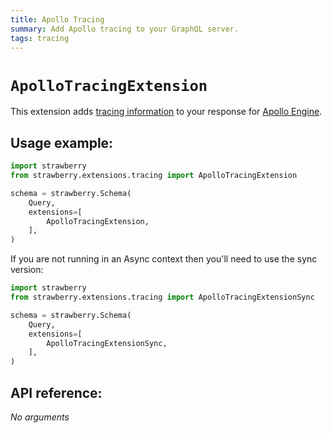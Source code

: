 ```yaml
---
title: Apollo Tracing
summary: Add Apollo tracing to your GraphQL server.
tags: tracing
---
```


# `ApolloTracingExtension`

This extension adds
[tracing information](https://github.com/apollographql/apollo-tracing) to your
response for [Apollo Engine](https://www.apollographql.com/platform/).

## Usage example:

```python
import strawberry
from strawberry.extensions.tracing import ApolloTracingExtension

schema = strawberry.Schema(
    Query,
    extensions=[
        ApolloTracingExtension,
    ],
)
```

<Note>

If you are not running in an Async context then you'll need to use the sync
version:

```python
import strawberry
from strawberry.extensions.tracing import ApolloTracingExtensionSync

schema = strawberry.Schema(
    Query,
    extensions=[
        ApolloTracingExtensionSync,
    ],
)
```

</Note>

## API reference:

_No arguments_
